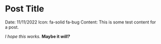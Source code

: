 # Post Title
Date: 11/11/2022
Icon: fa-solid fa-bug
Content:
This is some test content for a post.

*I hope this works.*
**Maybe it *will?***
